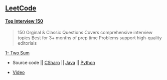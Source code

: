 ## [LeetCode](https://leetcode.com)

#### [Top Interview 150](https://leetcode.com/studyplan/top-interview-150/)

> 150 Orginal & Classic Questions Covers comprehensive interview topics
Best for 3+ months of prep time
Problems support high-quality editorials

[1- Two Sum](https://leetcode.com/problems/two-sum/?envType=study-plan-v2&envId=top-interview-150)

+ Source code || [CSharp](https://github.com/b-daarr/CSharp/blob/main/LeetCode/LC15001/Program.cs)
 || [Java](https://github.com/b-daarr/Java/blob/main/LeetCode/LC15001/src/Main.java)
|| [Python](https://github.com/b-daarr/Python/blob/main/LeetCode/LC15001/LC15001.py)

+ [Video]()